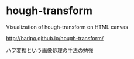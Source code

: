 # hough-transform
Visualization of hough-transform on HTML canvas

http://haripo.github.io/hough-transform/

ハフ変換という画像処理の手法の勉強
